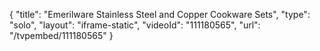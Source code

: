 {
    "title": "Emerilware Stainless Steel and Copper Cookware Sets",
    "type": "solo",
    "layout": "iframe-static",
    "videoId": "111180565",
    "url": "\/tvpembed\/111180565"
}